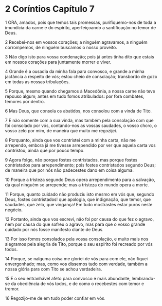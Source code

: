 # 2 Coríntios Capítulo 7

1	ORA, amados, pois que temos tais promessas, purifiquemo-nos de toda a imundícia da carne e do espírito, aperfeiçoando a santificação no temor de Deus.

2	Recebei-nos em vossos corações; a ninguém agravamos, a ninguém corrompemos, de ninguém buscamos o nosso proveito.

3	Não digo isto para vossa condenação; pois já antes tinha dito que estais em nossos corações para juntamente morrer e viver.

4	Grande é a ousadia da minha fala para convosco, e grande a minha jactância a respeito de vós; estou cheio de consolação; transbordo de gozo em todas as nossas tribulações.

5	Porque, mesmo quando chegamos à Macedônia, a nossa carne não teve repouso algum; antes em tudo fomos atribulados: por fora combates, temores por dentro.

6	Mas Deus, que consola os abatidos, nos consolou com a vinda de Tito.

7	E não somente com a sua vinda, mas também pela consolação com que foi consolado por vós, contando-nos as vossas saudades, o vosso choro, o vosso zelo por mim, de maneira que muito me regozijei.

8	Porquanto, ainda que vos contristei com a minha carta, não me arrependo, embora já me tivesse arrependido por ver que aquela carta vos contristou, ainda que por pouco tempo.

9	Agora folgo, não porque fostes contristados, mas porque fostes contristados para arrependimento; pois fostes contristados segundo Deus; de maneira que por nós não padecestes dano em coisa alguma.

10	Porque a tristeza segundo Deus opera arrependimento para a salvação, da qual ninguém se arrepende; mas a tristeza do mundo opera a morte.

11	Porque, quanto cuidado não produziu isto mesmo em vós que, segundo Deus, fostes contristados! que apologia, que indignação, que temor, que saudades, que zelo, que vingança! Em tudo mostrastes estar puros neste negócio.

12	Portanto, ainda que vos escrevi, não foi por causa do que fez o agravo, nem por causa do que sofreu o agravo, mas para que o vosso grande cuidado por nós fosse manifesto diante de Deus.

13	Por isso fomos consolados pela vossa consolação, e muito mais nos alegramos pela alegria de Tito, porque o seu espírito foi recreado por vós todos.

14	Porque, se nalguma coisa me gloriei de vós para com ele, não fiquei envergonhado; mas, como vos dissemos tudo com verdade, também a nossa glória para com Tito se achou verdadeira.

15	E o seu entranhável afeto para convosco é mais abundante, lembrando-se da obediência de vós todos, e de como o recebestes com temor e tremor.

16	Regozijo-me de em tudo poder confiar em vós.

